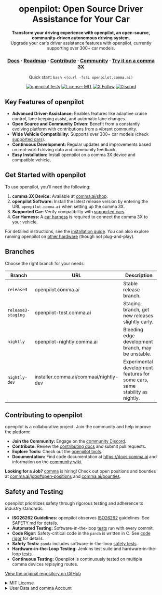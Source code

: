 <div align="center" style="text-align: center;">

<h1>openpilot: Open Source Driver Assistance for Your Car</h1>

<p>
  <b>Transform your driving experience with openpilot, an open-source, community-driven autonomous driving system.</b>
  <br>
  Upgrade your car's driver assistance features with openpilot, currently supporting over 300+ car models.
</p>

<h3>
  <a href="https://docs.comma.ai">Docs</a>
  <span> · </span>
  <a href="https://docs.comma.ai/contributing/roadmap/">Roadmap</a>
  <span> · </span>
  <a href="https://github.com/commaai/openpilot/blob/master/docs/CONTRIBUTING.md">Contribute</a>
  <span> · </span>
  <a href="https://discord.comma.ai">Community</a>
  <span> · </span>
  <a href="https://comma.ai/shop">Try it on a comma 3X</a>
</h3>

Quick start: `bash <(curl -fsSL openpilot.comma.ai)`

[![openpilot tests](https://github.com/commaai/openpilot/actions/workflows/selfdrive_tests.yaml/badge.svg)](https://github.com/commaai/openpilot/actions/workflows/selfdrive_tests.yaml)
[![License: MIT](https://img.shields.io/badge/License-MIT-yellow.svg)](LICENSE)
[![X Follow](https://img.shields.io/twitter/follow/comma_ai)](https://x.com/comma_ai)
[![Discord](https://img.shields.io/discord/469524606043160576)](https://discord.comma.ai)

</div>

## Key Features of openpilot

*   **Advanced Driver-Assistance:** Enables features like adaptive cruise control, lane keeping assist, and automatic lane changes.
*   **Open Source and Community Driven:** Benefit from a constantly evolving platform with contributions from a vibrant community.
*   **Wide Vehicle Compatibility:** Supports over 300+ car models (check [supported cars](docs/CARS.md)).
*   **Continuous Development:**  Regular updates and improvements based on real-world driving data and community feedback.
*   **Easy Installation:**  Install openpilot on a comma 3X device and compatible vehicle.

## Get Started with openpilot

To use openpilot, you'll need the following:

1.  **comma 3X Device:**  Available at [comma.ai/shop](https://comma.ai/shop/comma-3x).
2.  **openpilot Software:**  Install the latest release version by entering the URL `openpilot.comma.ai` when setting up the comma 3X.
3.  **Supported Car:** Verify compatibility with [supported cars](docs/CARS.md).
4.  **Car Harness:**  A [car harness](https://comma.ai/shop/car-harness) is required to connect the comma 3X to your vehicle.

For detailed instructions, see the [installation guide](https://comma.ai/setup). You can also explore running openpilot on [other hardware](https://blog.comma.ai/self-driving-car-for-free/) (though not plug-and-play).

## Branches

Choose the right branch for your needs:

| Branch           | URL                       | Description                                                                         |
|------------------|---------------------------|-------------------------------------------------------------------------------------|
| `release3`       | openpilot.comma.ai        | Stable release branch.                                                            |
| `release3-staging` | openpilot-test.comma.ai  | Staging branch, get new releases slightly early.                               |
| `nightly`          | openpilot-nightly.comma.ai| Bleeding edge development branch, may be unstable.                             |
| `nightly-dev`      | installer.comma.ai/commaai/nightly-dev| Experimental development features for some cars, same stability as nightly. |

## Contributing to openpilot

openpilot is a collaborative project. Join the community and help improve the platform:

*   **Join the Community:** Engage on the [community Discord](https://discord.comma.ai).
*   **Contribute:** Review the [contributing docs](docs/CONTRIBUTING.md) and submit pull requests.
*   **Explore Tools:** Check out the [openpilot tools](tools/).
*   **Documentation:** Find code documentation at https://docs.comma.ai and information on the [community wiki](https://github.com/commaai/openpilot/wiki).

**Looking for a Job?** [comma](https://comma.ai/) is hiring! Check out open positions and bounties at [comma.ai/jobs#open-positions](https://comma.ai/jobs#open-positions) and [comma.ai/bounties](https://comma.ai/bounties).

## Safety and Testing

openpilot prioritizes safety through rigorous testing and adherence to industry standards:

*   **ISO26262 Guidelines:** openpilot observes [ISO26262](https://en.wikipedia.org/wiki/ISO_26262) guidelines. See [SAFETY.md](docs/SAFETY.md) for details.
*   **Automated Testing:** Software-in-the-loop [tests](.github/workflows/selfdrive_tests.yaml) run with every commit.
*   **Code Rigor:** Safety-critical code in the `panda` is written in C. See [code rigor](https://github.com/commaai/panda#code-rigor) for details.
*   **Safety Tests:** `panda` includes software-in-the-loop [safety tests](https://github.com/commaai/panda/tree/master/tests/safety).
*   **Hardware-in-the-Loop Testing:** Jenkins test suite and hardware-in-the-loop [tests](https://github.com/commaai/panda/blob/master/Jenkinsfile).
*   **Continuous Testing:** Openpilot is continuously tested on multiple comma devices replaying routes.

[View the original repository on GitHub](https://github.com/commaai/openpilot)

<details>
<summary>MIT License</summary>

openpilot is released under the MIT license. Some parts of the software are released under other licenses as specified.

Any user of this software shall indemnify and hold harmless Comma.ai, Inc. and its directors, officers, employees, agents, stockholders, affiliates, subcontractors and customers from and against all allegations, claims, actions, suits, demands, damages, liabilities, obligations, losses, settlements, judgments, costs and expenses (including without limitation attorneys’ fees and costs) which arise out of, relate to or result from any use of this software by user.

**THIS IS ALPHA QUALITY SOFTWARE FOR RESEARCH PURPOSES ONLY. THIS IS NOT A PRODUCT.
YOU ARE RESPONSIBLE FOR COMPLYING WITH LOCAL LAWS AND REGULATIONS.
NO WARRANTY EXPRESSED OR IMPLIED.**
</details>

<details>
<summary>User Data and comma Account</summary>

By default, openpilot uploads the driving data to our servers. You can also access your data through [comma connect](https://connect.comma.ai/). We use your data to train better models and improve openpilot for everyone.

openpilot is open source software: the user is free to disable data collection if they wish to do so.

openpilot logs the road-facing cameras, CAN, GPS, IMU, magnetometer, thermal sensors, crashes, and operating system logs.
The driver-facing camera and microphone are only logged if you explicitly opt-in in settings.

By using openpilot, you agree to [our Privacy Policy](https://comma.ai/privacy). You understand that use of this software or its related services will generate certain types of user data, which may be logged and stored at the sole discretion of comma. By accepting this agreement, you grant an irrevocable, perpetual, worldwide right to comma for the use of this data.
</details>